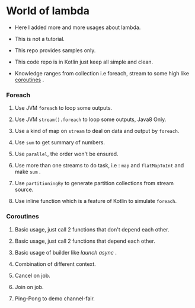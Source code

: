 # World of lambda
- Here I added more and more usages about lambda.

- This is not a tutorial.

- This repo provides samples only.

- This code repo is in Kotlin just keep all simple and clean.

- Knowledge ranges from collection i.e foreach, stream to some high like [coroutines](https://github.com/Kotlin/kotlinx.coroutines/blob/master/coroutines-guide.md) .


### Foreach

1. Use JVM ```foreach``` to loop some outputs.

2. Use JVM ```stream().foreach``` to loop some outputs, Java8 Only.

3. Use a kind of map on ```stream``` to deal on data and output by ```foreach```.

4. Use ```sum``` to get summary of numbers.

5. Use ```parallel```, the order won't be ensured.

6. Use more than one streams to do task, i.e : ```map``` and ```flatMapToInt```  and make ```sum``` .

7. Use ```partitioningBy``` to generate partition collections from stream source.

8. Use inline function which is a feature of Kotlin to simulate ```foreach```.

### Coroutines

1. Basic usage, just call 2 functions that don't depend each other.

2. Basic usage, just call 2 functions that depend each other.

3. Basic usage of builder like *launch* *async* .

4. Combination of different context.

5. Cancel on job.

6. Join on job.

7. Ping-Pong to demo channel-fair.
